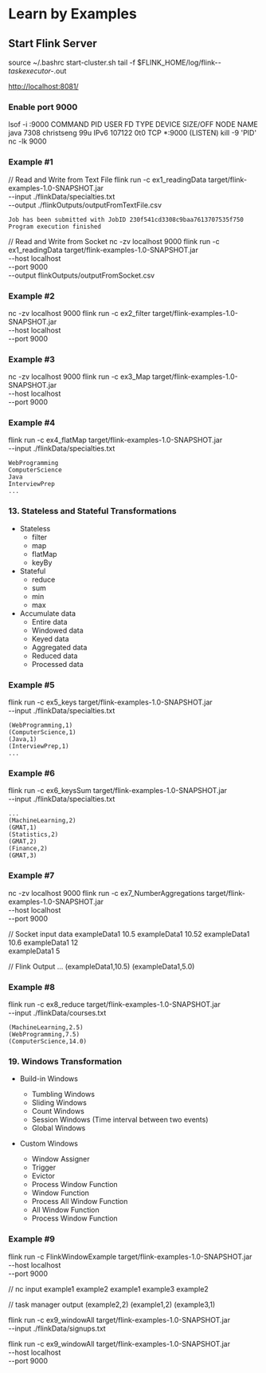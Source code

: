 # Learn by Examples

## Start Flink Server

source ~/.bashrc
start-cluster.sh
tail -f $FLINK_HOME/log/flink-*-taskexecutor-*.out

<http://localhost:8081/>

### Enable port 9000

lsof -i :9000
    COMMAND  PID       USER   FD   TYPE DEVICE SIZE/OFF NODE NAME
    java    7308 christseng   99u  IPv6 107122      0t0  TCP *:9000 (LISTEN)
kill -9 'PID'
nc -lk 9000

### Example #1

// Read and Write from Text File
flink run -c ex1_readingData target/flink-examples-1.0-SNAPSHOT.jar \
    --input ./flinkData/specialties.txt \
    --output ./flinkOutputs/outputFromTextFile.csv

    Job has been submitted with JobID 230f541cd3308c9baa7613707535f750
    Program execution finished

// Read and Write from Socket
nc -zv localhost 9000
flink run -c ex1_readingData target/flink-examples-1.0-SNAPSHOT.jar \
    --host localhost \
    --port 9000 \
    --output flinkOutputs/outputFromSocket.csv

### Example #2

nc -zv localhost 9000
flink run -c ex2_filter target/flink-examples-1.0-SNAPSHOT.jar \
    --host localhost \
    --port 9000

### Example #3

nc -zv localhost 9000
flink run -c ex3_Map target/flink-examples-1.0-SNAPSHOT.jar \
    --host localhost \
    --port 9000

### Example #4

flink run -c ex4_flatMap target/flink-examples-1.0-SNAPSHOT.jar \
    --input ./flinkData/specialties.txt

    WebProgramming
    ComputerScience
    Java
    InterviewPrep
    ...

### 13. Stateless and Stateful Transformations

- Stateless
  - filter
  - map
  - flatMap
  - keyBy
- Stateful
  - reduce
  - sum
  - min
  - max
- Accumulate data
  - Entire data
  - Windowed data
  - Keyed data
  - Aggregated data
  - Reduced data
  - Processed data

### Example #5

flink run -c ex5_keys target/flink-examples-1.0-SNAPSHOT.jar \
    --input ./flinkData/specialties.txt

    (WebProgramming,1)
    (ComputerScience,1)
    (Java,1)
    (InterviewPrep,1)
    ...

### Example #6

flink run -c ex6_keysSum target/flink-examples-1.0-SNAPSHOT.jar \
    --input ./flinkData/specialties.txt

    ...
    (MachineLearning,2)
    (GMAT,1)
    (Statistics,2)
    (GMAT,2)
    (Finance,2)
    (GMAT,3)

### Example #7

nc -zv localhost 9000
flink run -c ex7_NumberAggregations target/flink-examples-1.0-SNAPSHOT.jar \
    --host localhost \
    --port 9000

// Socket input data
    exampleData1 10.5
    exampleData1 10.52
    exampleData1 10.6
    exampleData1 12  
    exampleData1 5

// Flink Output
    ...
    (exampleData1,10.5)
    (exampleData1,5.0)

### Example #8

flink run -c ex8_reduce target/flink-examples-1.0-SNAPSHOT.jar \
    --input ./flinkData/courses.txt

    (MachineLearning,2.5)
    (WebProgramming,7.5)
    (ComputerScience,14.0)

### 19. Windows Transformation

- Build-in Windows
  - Tumbling Windows
  - Sliding Windows
  - Count Windows
  - Session Windows (Time interval between two events)
  - Global Windows

- Custom Windows
  - Window Assigner
  - Trigger
  - Evictor
  - Process Window Function
  - Window Function
  - Process All Window Function
  - All Window Function
  - Process Window Function

### Example #9

flink run -c FlinkWindowExample target/flink-examples-1.0-SNAPSHOT.jar \
    --host localhost \
    --port 9000

// nc input
example1
example2
example1
example3
example2

// task manager output
(example2,2)
(example1,2)
(example3,1)

flink run -c ex9_windowAll target/flink-examples-1.0-SNAPSHOT.jar \
    --input ./flinkData/signups.txt

flink run -c ex9_windowAll target/flink-examples-1.0-SNAPSHOT.jar \
    --host localhost \
    --port 9000


